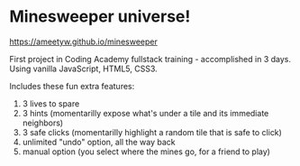 # Minesweeper universe!
https://ameetyw.github.io/minesweeper

First project in Coding Academy fullstack training - accomplished in 3 days.
Using vanilla JavaScript, HTML5, CSS3.

Includes these fun extra features:
1. 3 lives to spare
2. 3 hints (momentarilly expose what's under a tile and its immediate neighbors)
4. 3 safe clicks (momentarilly highlight a random tile that is safe to click)
5. unlimited "undo" option, all the way back
6. manual option (you select where the mines go, for a friend to play)
